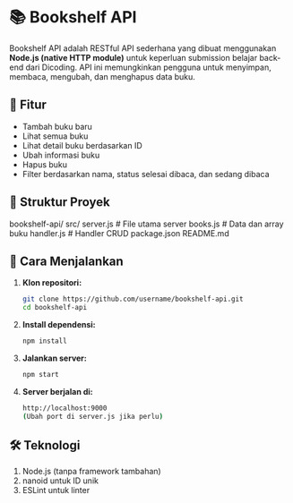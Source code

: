 # 📚 Bookshelf API

Bookshelf API adalah RESTful API sederhana yang dibuat menggunakan **Node.js (native HTTP module)** untuk keperluan submission belajar back-end dari Dicoding. API ini memungkinkan pengguna untuk menyimpan, membaca, mengubah, dan menghapus data buku.


## 📌 Fitur

- Tambah buku baru
- Lihat semua buku
- Lihat detail buku berdasarkan ID
- Ubah informasi buku
- Hapus buku
- Filter berdasarkan nama, status selesai dibaca, dan sedang dibaca


## 📁 Struktur Proyek

bookshelf-api/
src/
server.js # File utama server
books.js # Data dan array buku
handler.js # Handler CRUD
package.json
README.md


## 🚀 Cara Menjalankan

1. **Klon repositori:**
   ```bash
   git clone https://github.com/username/bookshelf-api.git
   cd bookshelf-api

2. **Install dependensi:**
   ```bash
   npm install

3. **Jalankan server:**
   ```bash
   npm start

5. **Server berjalan di:**
   ```bash
   http://localhost:9000
   (Ubah port di server.js jika perlu)


## 🛠️ Teknologi
1. Node.js (tanpa framework tambahan)
2. nanoid untuk ID unik
3. ESLint untuk linter
